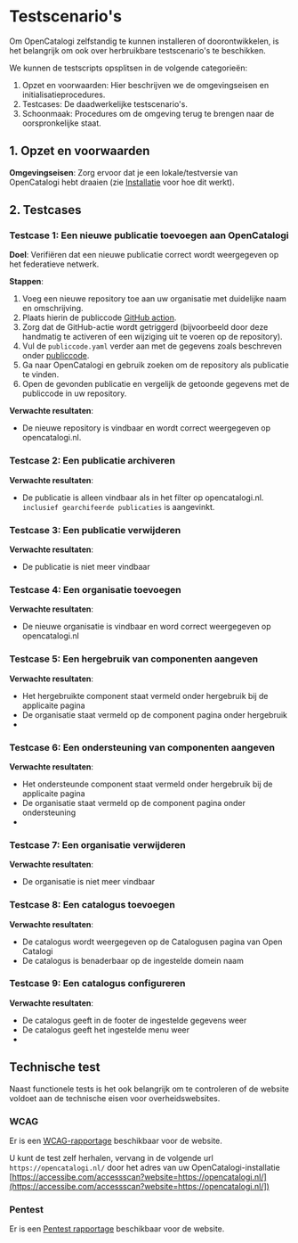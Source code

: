 # Testscenario's

Om OpenCatalogi zelfstandig te kunnen installeren of doorontwikkelen, is het belangrijk om ook over herbruikbare testscenario's te beschikken.

We kunnen de testscripts opsplitsen in de volgende categorieën:

1. Opzet en voorwaarden: Hier beschrijven we de omgevingseisen en initialisatieprocedures.
2. Testcases: De daadwerkelijke testscenario's.
3. Schoonmaak: Procedures om de omgeving terug te brengen naar de oorspronkelijke staat.

## 1. Opzet en voorwaarden

**Omgevingseisen**: Zorg ervoor dat je een lokale/testversie van OpenCatalogi hebt draaien (zie [Installatie](https://documentatie.opencatalogi.nl/pages/Handleidingen/Installatie) voor hoe dit werkt).

## 2. Testcases

### Testcase 1: Een nieuwe publicatie toevoegen aan OpenCatalogi

**Doel**: Verifiëren dat een nieuwe publicatie correct wordt weergegeven op het federatieve netwerk.

**Stappen**:

1. Voeg een nieuwe repository toe aan uw organisatie met duidelijke naam en omschrijving.
2. Plaats hierin de publiccode [GitHub action](https://github.com/marketplace/actions/create-or-update-publiccode-yaml).
3. Zorg dat de GitHub-actie wordt getriggerd (bijvoorbeeld door deze handmatig te activeren of een wijziging uit te voeren op de repository).
4. Vul de `publiccode.yaml` verder aan met de gegevens zoals beschreven onder [publiccode](https://documentatie.opencatalogi.nl/pages/Handleidingen/Publiccode).
4. Ga naar OpenCatalogi en gebruik zoeken om de repository als publicatie te vinden.
5. Open de gevonden publicatie en vergelijk de getoonde gegevens met de publiccode in uw repository.

**Verwachte resultaten**:

- De nieuwe repository is vindbaar en wordt correct weergegeven op opencatalogi.nl.

### Testcase 2: Een publicatie archiveren

**Verwachte resultaten**:

- De publicatie is alleen vindbaar als in het filter op opencatalogi.nl. `inclusief gearchifeerde publicaties` is aangevinkt.
### Testcase 3: Een publicatie verwijderen

**Verwachte resultaten**:

- De publicatie is niet meer vindbaar
### Testcase 4: Een organisatie toevoegen

**Verwachte resultaten**:

- De nieuwe organisatie is vindbaar en word correct weergegeven op opencatalogi.nl
### Testcase 5: Een hergebruik van componenten aangeven

**Verwachte resultaten**:

- Het hergebruikte component staat vermeld onder hergebruik bij de applicaite pagina
- De organisatie staat vermeld op de component pagina onder hergebruik
- 
### Testcase 6: Een ondersteuning van componenten aangeven

**Verwachte resultaten**:

- Het ondersteunde component staat vermeld onder hergebruik bij de applicaite pagina
- De organisatie staat vermeld op de component pagina onder ondersteuning
- 
### Testcase 7: Een organisatie verwijderen

**Verwachte resultaten**:

- De organisatie is niet meer vindbaar
### Testcase 8: Een catalogus toevoegen

**Verwachte resultaten**:

- De catalogus wordt weergegeven op de Catalogusen pagina van Open Catalogi
- De catalogus is benaderbaar op de ingestelde domein naam

### Testcase 9: Een catalogus configureren

**Verwachte resultaten**:

- De catalogus geeft in de footer de ingestelde gegevens weer
- De catalogus geeft het ingestelde menu weer
- 
## Technische test
Naast functionele tests is het ook belangrijk om te controleren of de website voldoet aan de technische eisen voor overheidswebsites.

### WCAG
Er is een [WCAG-rapportage](https://github.com/OpenCatalogi/.github/blob/main/docs/handleidingen/WCAG-Raportage.pdf) beschikbaar voor de website.

U kunt de test zelf herhalen, vervang in de volgende url `https://opencatalogi.nl/` door het adres van uw OpenCatalogi-installatie
[https://accessibe.com/accessscan?website=https://opencatalogi.nl/](https://accessibe.com/accessscan?website=https://opencatalogi.nl/])

### Pentest
Er is een [Pentest rapportage](https://github.com/OpenCatalogi/.github/blob/main/docs/handleidingen/PENTEST-Raportage.pdf) beschikbaar voor de website.
